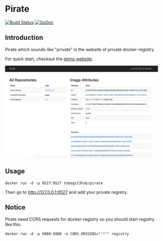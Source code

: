 # Pirate

[![Build Status](https://drone.io/github.com/tobegit3hub/pirate/status.png)](https://drone.io/github.com/tobegit3hub/pirate/latest) [![GoDoc](https://godoc.org/github.com/tobegit3hub/pirate?status.svg)](https://godoc.org/github.com/tobegit3hub/pirate)

## Introduction

Pirate which sounds like "private" is the website of private docker-registry.

For quick start, checkout the [demo website](http://96.126.127.93:9527/).

![](screenshot.png)

## Usage

```
docker run -d -p 9527:9527 tobegit3hub/pirate
```

Then go to <http://127.0.0.1:9527> and add your private registry.

## Notice

Pirate need CORS requests for docker-registry so you should start registry like this.

```
docker run -d -p 5000:5000 -e CORS_ORIGINS="'*'" registry
```

